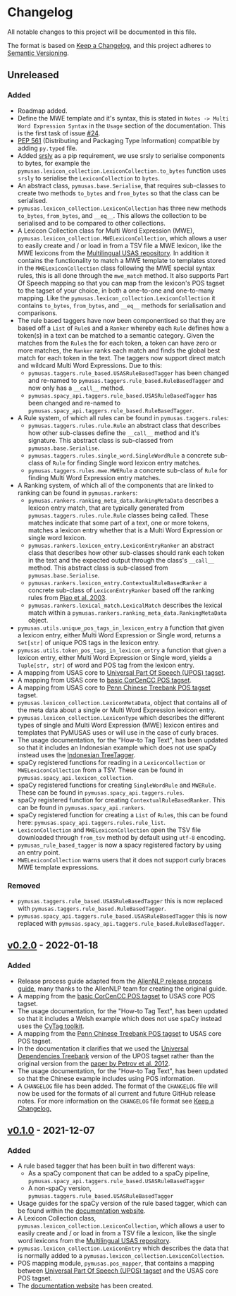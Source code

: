# Changelog

All notable changes to this project will be documented in this file.

The format is based on [Keep a Changelog](https://keepachangelog.com/en/1.0.0/),
and this project adheres to [Semantic Versioning](https://semver.org/spec/v2.0.0.html).

## Unreleased

### Added

- Roadmap added.
-  Define the MWE template and it's syntax, this is stated in `Notes -> Multi Word Expression Syntax` in the `Usage` section of the documentation. This is the first task of issue [#24](https://github.com/UCREL/pymusas/issues/24).
- [PEP 561](https://peps.python.org/pep-0561/) (Distributing and Packaging Type Information) compatible by adding `py.typed` file.
- Added [srsly](https://github.com/explosion/srsly) as a pip requirement, we use srsly to serialise components to bytes, for example the `pymusas.lexicon_collection.LexiconCollection.to_bytes` function uses `srsly` to serialise the `LexiconCollection` to `bytes`.
- An abstract class, `pymusas.base.Serialise`, that requires sub-classes to create two methods `to_bytes` and `from_bytes` so that the class can be serialised. 
- `pymusas.lexicon_collection.LexiconCollection` has three new methods `to_bytes`, `from_bytes`, and `__eq__`. This allows the collection to be serialised and to be compared to other collections.
- A Lexicon Collection class for Multi Word Expression (MWE), `pymusas.lexicon_collection.MWELexiconCollection`, which allows a user to easily create and / or load in from a TSV file a MWE lexicon, like the MWE lexicons from the [Multilingual USAS repository](https://github.com/UCREL/Multilingual-USAS). In addition it contains the functionality to match a MWE template to templates stored in the `MWELexiconCollection` class following the MWE special syntax rules, this is all done through the `mwe_match` method. It also supports Part Of Speech mapping so that you can map from the lexicon's POS tagset to the tagset of your choice, in both a one-to-one and one-to-many mapping. Like the `pymusas.lexicon_collection.LexiconCollection` it contains `to_bytes`, `from_bytes`, and `__eq__` methods for serialisation and comparisons.
- The rule based taggers have now been componentised so that they are based off a `List` of `Rule`s and a `Ranker` whereby each `Rule` defines how a token(s) in a text can be matched to a semantic category. Given the matches from the `Rule`s the for each token, a token can have zero or more matches, the `Ranker` ranks each match and finds the global best match for each token in the text. The taggers now support direct match and wildcard Multi Word Expressions. Due to this:
    - `pymusas.taggers.rule_based.USASRuleBasedTagger` has been changed and re-named to `pymusas.taggers.rule_based.RuleBasedTagger` and now only has a `__call__` method.
    - `pymusas.spacy_api.taggers.rule_based.USASRuleBasedTagger` has been changed and re-named to `pymusas.spacy_api.taggers.rule_based.RuleBasedTagger`.
- A Rule system, of which all rules can be found in `pymusas.taggers.rules`:
    - `pymusas.taggers.rules.rule.Rule` an abstract class that describes how other sub-classes define the `__call__` method and it's signature. This abstract class is sub-classed from `pymusas.base.Serialise`.
    - `pymusas.taggers.rules.single_word.SingleWordRule` a concrete sub-class of `Rule` for finding Single word lexicon entry matches.
    - `pymusas.taggers.rules.mwe.MWERule` a concrete sub-class of `Rule` for finding Multi Word Expression entry matches.
- A Ranking system, of which all of the components that are linked to ranking can be found in `pymusas.rankers`:
    - `pymusas.rankers.ranking_meta_data.RankingMetaData` describes a lexicon entry match, that are typically generated from `pymusas.taggers.rules.rule.Rule` classes being called. These matches indicate that some part of a text, one or more tokens, matches a lexicon entry whether that is a Multi Word Expression or single word lexicon.
    - `pymusas.rankers.lexicon_entry.LexiconEntryRanker` an abstract class that describes how other sub-classes should rank each token in the text and the expected output through the class's `__call__` method. This abstract class is sub-classed from `pymusas.base.Serialise`.
    - `pymusas.rankers.lexicon_entry.ContextualRuleBasedRanker` a concrete sub-class of `LexiconEntryRanker` based off the ranking rules from [Piao et al. 2003](https://aclanthology.org/W03-1807.pdf).
    - `pymusas.rankers.lexical_match.LexicalMatch` describes the lexical match within a `pymusas.rankers.ranking_meta_data.RankingMetaData` object.
- `pymusas.utils.unique_pos_tags_in_lexicon_entry` a function that given a lexicon entry, either Multi Word Expression or Single word, returns a `Set[str]` of unique POS tags in the lexicon entry.
- `pymusas.utils.token_pos_tags_in_lexicon_entry` a function that given a lexicon entry, either Multi Word Expression or Single word, yields a `Tuple[str, str]` of word and POS tag from the lexicon entry.
- A mapping from USAS core to [Universal Part Of Speech (UPOS) tagset](http://www.lrec-conf.org/proceedings/lrec2012/pdf/274_Paper.pdf).
- A mapping from USAS core to [basic CorCenCC POS tagset](https://cytag.corcencc.org/tagset?lang=en).
- A mapping from USAS core to [Penn Chinese Treebank POS tagset](https://verbs.colorado.edu/chinese/posguide.3rd.ch.pdf) tagset.
- `pymusas.lexicon_collection.LexiconMetaData`, object that contains all of the meta data about a single or Multi Word Expression lexicon entry.
- `pymusas.lexicon_collection.LexiconType` which describes the different types of single and Multi Word Expression (MWE) lexicon entires and templates that PyMUSAS uses or will use in the case of curly braces.
- The usage documentation, for the "How-to Tag Text", has been updated so that it includes an Indonesian example which does not use spaCy instead uses the [Indonesian TreeTagger](https://github.com/UCREL/Indonesian-TreeTagger-Docker-Build).
- spaCy registered functions for reading in a `LexiconCollection` or `MWELexiconCollection` from a TSV. These can be found in `pymusas.spacy_api.lexicon_collection`.
- spaCy registered functions for creating `SingleWordRule` and `MWERule`. These can be found in `pymusas.spacy_api.taggers.rules`.
- spaCy registered function for creating `ContextualRuleBasedRanker`. This can be found in `pymusas.spacy_api.rankers`.
- spaCy registered function for creating a `List` of `Rule`s, this can be found here: `pymusas.spacy_api.taggers.rules.rule_list`.
- `LexiconCollection` and `MWELexiconCollection` open the TSV file downloaded through `from_tsv` method by default using `utf-8` encoding.
- `pymusas_rule_based_tagger` is now a spacy registered factory by using an entry point.
- `MWELexiconCollection` warns users that it does not support curly braces MWE template expressions.

### Removed

- `pymusas.taggers.rule_based.USASRuleBasedTagger` this is now replaced with `pymusas.taggers.rule_based.RuleBasedTagger`.
- `pymusas.spacy_api.taggers.rule_based.USASRuleBasedTagger` this is now replaced with `pymusas.spacy_api.taggers.rule_based.RuleBasedTagger`.

## [v0.2.0](https://github.com/UCREL/pymusas/releases/tag/v0.2.0) - 2022-01-18

### Added

- Release process guide adapted from the [AllenNLP release process guide](https://github.com/allenai/allennlp/blob/2cdb8742c8c8c3c38ace4bdfadbdc750a1aa2475/RELEASE_PROCESS.md), many thanks to the AllenNLP team for creating the original guide.
- A mapping from the [basic CorCenCC POS tagset](https://cytag.corcencc.org/tagset?lang=en) to USAS core POS tagset.
- The usage documentation, for the "How-to Tag Text", has been updated so that it includes a Welsh example which does not use spaCy instead uses the [CyTag toolkit](https://github.com/UCREL/CyTag).
- A mapping from the [Penn Chinese Treebank POS tagset](https://verbs.colorado.edu/chinese/posguide.3rd.ch.pdf) to USAS core POS tagset.
- In the documentation it clarifies that we used the [Universal Dependencies Treebank](https://universaldependencies.org/u/pos/) version of the UPOS tagset rather than the original version from the [paper by Petrov et al. 2012](http://www.lrec-conf.org/proceedings/lrec2012/pdf/274_Paper.pdf).
- The usage documentation, for the "How-to Tag Text", has been updated so that the Chinese example includes using POS information.
- A `CHANGELOG` file has been added. The format of the `CHANGELOG` file will now be used for the formats of all current and future GitHub release notes. For more information on the `CHANGELOG` file format see [Keep a Changelog.](https://keepachangelog.com/en/1.0.0/)

## [v0.1.0](https://github.com/UCREL/pymusas/releases/tag/v0.1.0) - 2021-12-07

### Added

- A rule based tagger that has been built in two different ways:
    - As a spaCy component that can be added to a spaCy pipeline, `pymusas.spacy_api.taggers.rule_based.USASRuleBasedTagger`
    - A non-spaCy version, `pymusas.taggers.rule_based.USASRuleBasedTagger`
- Usage guides for the spaCy version of the rule based tagger, which can be found within the [documentation website](https://ucrel.github.io/pymusas/).
- A Lexicon Collection class, `pymusas.lexicon_collection.LexiconCollection`, which allows a user to easily create and / or load in from a TSV file a lexicon, like the single word lexicons from the [Multilingual USAS repository](https://github.com/UCREL/Multilingual-USAS).
- `pymusas.lexicon_collection.LexiconEntry` which describes the data that is normally added to a `pymusas.lexicon_collection.LexiconCollection`.
- POS mapping module, `pymusas.pos_mapper`, that contains a mapping between [Universal Part Of Speech (UPOS) tagset](http://www.lrec-conf.org/proceedings/lrec2012/pdf/274_Paper.pdf) and the USAS core POS tagset.
- The [documentation website](https://ucrel.github.io/pymusas/) has been created.